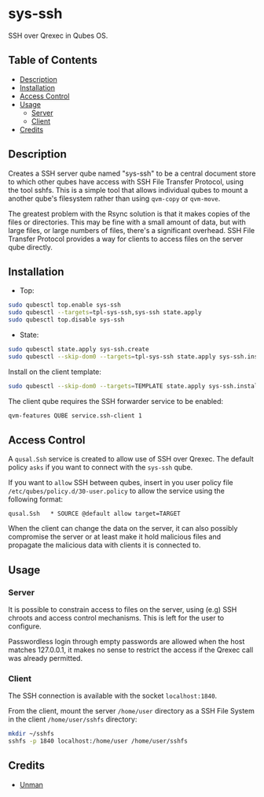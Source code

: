 # sys-ssh

SSH over Qrexec in Qubes OS.

## Table of Contents

*   [Description](#description)
*   [Installation](#installation)
*   [Access Control](#access-control)
*   [Usage](#usage)
    *   [Server](#server)
    *   [Client](#client)
*   [Credits](#credits)

## Description

Creates a SSH server qube named "sys-ssh" to be a central document
store to which other qubes have access with SSH File Transfer Protocol, using
the tool sshfs. This is a simple tool that allows individual qubes to mount a
another qube's filesystem rather than using `qvm-copy` or `qvm-move`.

The greatest problem with the Rsync solution is that it makes copies of the
files or directories. This may be fine with a small amount of data, but with
large files, or large numbers of files, there's a significant overhead. SSH
File Transfer Protocol provides a way for clients to access files on the
server qube directly.

## Installation

*   Top:

```sh
sudo qubesctl top.enable sys-ssh
sudo qubesctl --targets=tpl-sys-ssh,sys-ssh state.apply
sudo qubesctl top.disable sys-ssh
```

*   State:

<!-- pkg:begin:post-install -->

```sh
sudo qubesctl state.apply sys-ssh.create
sudo qubesctl --skip-dom0 --targets=tpl-sys-ssh state.apply sys-ssh.install
```

<!-- pkg:end:post-install -->

Install on the client template:

```sh
sudo qubesctl --skip-dom0 --targets=TEMPLATE state.apply sys-ssh.install-client
```

The client qube requires the SSH forwarder service to be enabled:

```sh
qvm-features QUBE service.ssh-client 1
```

## Access Control

A `qusal.Ssh` service is created to allow use of SSH over Qrexec. The default
policy `asks` if you want to connect with the `sys-ssh` qube.

If you want to `allow` SSH between qubes, insert in you user policy
file `/etc/qubes/policy.d/30-user.policy` to allow the service using the
following format:

```qrexecpolicy
qusal.Ssh   * SOURCE @default allow target=TARGET
```

When the client can change the data on the server, it can also possibly
compromise the server or at least make it hold malicious files and propagate
the malicious data with clients it is connected to.

## Usage

### Server

It is possible to constrain access to files on the server, using (e.g) SSH
chroots and access control mechanisms. This is left for the user to configure.

Passwordless login through empty passwords are allowed when the host matches
127.0.0.1, it makes no sense to restrict the access if the Qrexec call was
already permitted.

### Client

The SSH connection is available with the socket `localhost:1840`.

From the client, mount the server `/home/user` directory as a SSH File System
in the client `/home/user/sshfs` directory:

```sh
mkdir ~/sshfs
sshfs -p 1840 localhost:/home/user /home/user/sshfs
```

## Credits

*   [Unman](https://github.com/unman/qubes-sync)
